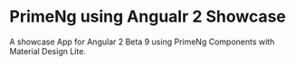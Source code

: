 # PrimeNg using Angualr 2 Showcase
A showcase App for Angular 2 Beta 9 using PrimeNg Components with Material Design Lite.
